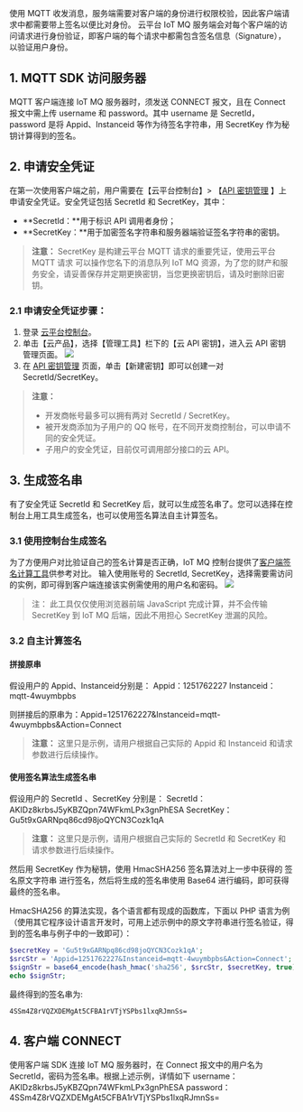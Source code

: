 使用 MQTT 收发消息，服务端需要对客户端的身份进行权限校验，因此客户端请求中都需要带上签名以便比对身份。
云平台 IoT MQ 服务端会对每个客户端的访问请求进行身份验证，即客户端的每个请求中都需包含签名信息（Signature），以验证用户身份。

## 1. MQTT SDK 访问服务器
MQTT 客户端连接 IoT MQ 服务器时，须发送 CONNECT 报文，且在 Connect 报文中需上传 username 和 password。其中 username 是 SecretId，password 是将 Appid、Instanceid 等作为待签名字符串，用 SecretKey 作为秘钥计算得到的签名。

## 2. 申请安全凭证
在第一次使用客户端之前，用户需要在【云平台控制台】> 【[API 密钥管理](http://console.tcecqpoc.fsphere.cn/cam/capi) 】上申请安全凭证。安全凭证包括 SecretId 和 SecretKey，其中：

- **SecretId：**用于标识 API 调用者身份；
- **SecretKey：**用于加密签名字符串和服务器端验证签名字符串的密钥。

>**注意：**
> SecretKey 是构建云平台 MQTT 请求的重要凭证，使用云平台 MQTT 请求 可以操作您名下的消息队列 IoT MQ 资源，为了您的财产和服务安全，请妥善保存并定期更换密钥，当您更换密钥后，请及时删除旧密钥。


### 2.1 申请安全凭证步骤：

1. 登录 [云平台控制台](http://console.tcecqpoc.fsphere.cn/)。
2. 单击【云产品】，选择【管理工具】栏下的【云 API 密钥】，进入云 API 密钥管理页面。
![](http://imgcache.tcecqpoc.fsphere.cn/image/mc.qcloudimg.com/static/img/a771465c47830d54730f8f431d586991/image.png)
3. 在 [ API 密钥管理](http://console.tcecqpoc.fsphere.cn/capi) 页面，单击【新建密钥】即可以创建一对 SecretId/SecretKey。
>**注意：**
> - 开发商帐号最多可以拥有两对 SecretId / SecretKey。
> - 被开发商添加为子用户的 QQ 帐号，在不同开发商控制台，可以申请不同的安全凭证。
> - 子用户的安全凭证，目前仅可调用部分接口的云 API。

##  3. 生成签名串
有了安全凭证 SecretId 和 SecretKey 后，就可以生成签名串了。您可以选择在控制台上用工具生成签名，也可以使用签名算法自主计算签名。
### 3.1 使用控制台生成签名
为了方便用户对比验证自己的签名计算是否正确，IoT MQ 控制台提供了[客户端签名计算工具](http://console.tcecqpoc.fsphere.cn/iotmq/tool)供参考对比。
输入使用账号的 SecretId, SecretKey，选择需要需访问的实例，即可得到客户端连接该实例需使用的用户名和密码。
![](http://imgcache.tcecqpoc.fsphere.cn/image/mc.qcloudimg.com/static/img/244089eb3a17badc54ac1ba11d3bc2ee/image.png)

> 注：
> 此工具仅仅使用浏览器前端 JavaScript 完成计算，并不会传输 SecretKey 到 IoT MQ 后端，因此不用担心 SecretKey 泄漏的风险。

### 3.2 自主计算签名
#### 拼接原串
假设用户的 Appid、Instanceid分别是：
Appid：1251762227
Instanceid：mqtt-4wuymbpbs

则拼接后的原串为：Appid=1251762227&Instanceid=mqtt-4wuymbpbs&Action=Connect

>**注意：**
>这里只是示例，请用户根据自己实际的 Appid 和 Instanceid 和请求参数进行后续操作。

#### 使用签名算法生成签名串
假设用户的 SecretId 、SecretKey 分别是：
SecretId： AKIDz8krbsJ5yKBZQpn74WFkmLPx3gnPhESA
SecretKey： Gu5t9xGARNpq86cd98joQYCN3Cozk1qA

>**注意：**
>这里只是示例，请用户根据自己实际的 SecretId 和 SecretKey 和请求参数进行后续操作。

然后用 SecretKey 作为秘钥，使用 HmacSHA256 签名算法对上一步中获得的 签名原文字符串 进行签名，然后将生成的签名串使用 Base64 进行编码，即可获得最终的签名串。

HmacSHA256 的算法实现，各个语言都有现成的函数库，下面以 PHP 语言为例（使用其它程序设计语言开发时，可用上述示例中的原文字符串进行签名验证，得到的签名串与例子中的一致即可）：

```php
$secretKey = 'Gu5t9xGARNpq86cd98joQYCN3Cozk1qA';
$srcStr = 'Appid=1251762227&Instanceid=mqtt-4wuymbpbs&Action=Connect';
$signStr = base64_encode(hash_hmac('sha256', $srcStr, $secretKey, true));
echo $signStr;
```

最终得到的签名串为:

```
4SSm4Z8rVQZXDEMgAt5CFBA1rVTjYSPbs1lxqRJmnSs=
```

## 4. 客户端 CONNECT
使用客户端 SDK 连接 IoT MQ 服务器时，在 Connect 报文中的用户名为 SecretId，密码为签名串。根据上述示例，详情如下
username：AKIDz8krbsJ5yKBZQpn74WFkmLPx3gnPhESA
password：4SSm4Z8rVQZXDEMgAt5CFBA1rVTjYSPbs1lxqRJmnSs=
